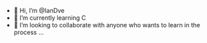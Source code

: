 - 👋 Hi, I’m @IanDve
- 🌱 I’m currently learning C
- 💞️ I’m looking to collaborate with anyone who wants to learn in the process ...

<!---
IanDve/IanDve is a ✨ special ✨ repository because its `README.md` (this file) appears on your GitHub profile.
You can click the Preview link to take a look at your changes.
--->
